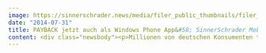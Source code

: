 ```yaml
---
image: https://sinnerschrader.news/media/filer_public_thumbnails/filer_public/e8/27/e82752ea-cee3-4863-86b1-e118581c4c20/varfoldersdjk8pxf42x64d8fxslz8jcc8fc0000gnttmp6vbe_c__480x288_q85_crop_subsampling-2_upscale.jpg
date: "2014-07-31"
title: PAYBACK jetzt auch als Windows Phone App&#58; SinnerSchrader Mobile bringt größtes Bonusprogramm Deutschlands auf Windows Phone Plattform
content: <div class="newsbody"><p>Millionen von deutschen Konsumenten tun es&#58; PAYBACK Punkte sammeln und Coupons einsetzen, um Geld zu sparen – wie gemacht für die mobile Nutzung auf dem Smartphone. Aus diesem Grund gehört die PAYBACK App schon jetzt zu den meistgenutzten Apps Deutschlands.</p><p>Jetzt ist PAYBACK auch auf der Microsoft Windows Phone Plattform als kostenlose Applikation verfügbar. Mit vielen Funktionen&#58; ganz einfach Punkte bei jedem Einkauf sammeln (stationär oder online), eCoupons für noch mehr Extra-Punkte, den Punktestand prüfen, nächste Partner-Filialen vor Ort finden oder neue Punkte-Aktionen direkt in der App entdecken.</p><p>Design und technische Umsetzung der App übernahm SinnerSchrader Mobile in Berlin.</p><p>Katrin Hana, Head of Global Product Management Mobile bei PAYBACK&#58; “Die PAYBACK Windows Phone App bringt unser bewährtes mobiles Know-how auf eine neue attraktive Plattform. Sie kombiniert exzellenten Service mit einer sehr einfachen Art Punkte zu sammeln, Coupons zu bekommen und diese einzulösen.“</p><p>“Wir glauben stark an die Windows Phone Plattform”, sagt Henri Kühnert, Geschäftsführer von SinnerSchrader Mobile. “Für diese Plattform zu entwickeln, hat unseren Designern und Developern gleichermaßen Freude gemacht. Mit der PAYBACK App leisten wir einen Beitrag zur wachsenden Windows Phone Community.”</p><p>PAYBACK gibt es ab sofort für Windows Phone.</p><p><a href="http&#58;//www.windowsphone.com/de-de/store/app/payback/987ae113-4d0d-47d8-8978-49880b92ded8" target="_blank"></a><a class="filer_image_link" href="http&#58;//www.windowsphone.com/de-de/store/app/payback/987ae113-4d0d-47d8-8978-49880b92ded8"><img alt="Windows Phone Store" class="filer_image" src="/media/filer_public_thumbnails/filer_public/a2/9d/a29d7d74-5d85-4eb5-ae9d-900c12d4b556/462x120_wp_store_cyan.png__462x120_q85_crop_subsampling-2_upscale.jpg" srcset="/media/filer_public_thumbnails/filer_public/a2/9d/a29d7d74-5d85-4eb5-ae9d-900c12d4b556/462x120_wp_store_cyan.png__298x179_q85_crop_subsampling-2_upscale.jpg 480w, /media/filer_public_thumbnails/filer_public/a2/9d/a29d7d74-5d85-4eb5-ae9d-900c12d4b556/462x120_wp_store_cyan.png__462x120_q85_crop_subsampling-2_upscale.jpg 481w"/></a></p><p></p><p><strong>Über PAYBACK</strong></p><p>PAYBACK ist Deutschlands führendes Bonusprogramm. Über 23 Millionen Kunden nutzen die Karte regelmäßig. Acht von zehn Deutschen kennen PAYBACK. Laut einer TNS Emnid Studie (2012) hat sich die Karte bereits den dritten Platz in den Geldbörsen der Deutschen erobert, gleich nach der EC- und der Kreditkarte.</p><p>Für diesen Erfolg gibt es gute Gründe&#58; PAYBACK bietet seinen Nutzern als Multipartner-Programm einen spürbaren Mehrwert. Die Konsumenten profitieren von vielen Vorteilen bei über 600 starken Handels - und Onlinepartnern. PAYBACK steht für renommierte Marken wie Aral, Galeria Kaufhof, real,-, REWE, dm-drogerie markt, Expedia.de oder WMF.</p><p><a href="http&#58;//www.payback.net/de/ueber-paybackr/">http&#58;//www.payback.net/de/ueber-paybackr/</a></p><p></p><p><strong>Über SinnerSchrader Mobile</strong></p><p>SinnerSchrader Mobile ist eine Full-Service Mobile Agentur aus Berlin. 45 Mitarbeiter aus den Bereichen Strategie, Konzept/Design und Entwicklung bieten mobile Expertise aus erster Hand. Dabei arbeitet SinnerSchrader Mobile ebenso mit etablierten Unternehmen, wie auch mit aufstrebenden Start-Ups.</p><p><a href="http&#58;//sinnerschrader-mobile.com/">http&#58;//sinnerschrader-mobile.com/</a></p><p><a class="news-backlink" href="/de/"><svg class="svg-ico svg-ico--arrow-left"><use xlink&#58;href="#arrow-down"></use></svg>Zurück zur Presse Übersicht</a></p></div>
---
```

